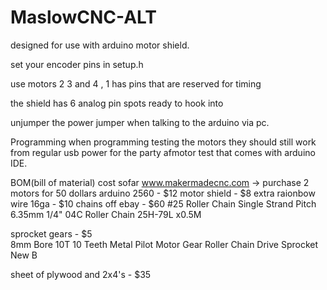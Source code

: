 # MaslowCNC-ALT
designed for use with arduino motor shield.

set your encoder pins in setup.h

use motors 2 3 and 4 , 1 has pins that are reserved for timing

the shield has 6 analog pin spots ready to hook into

unjumper the power jumper when talking to the arduino via pc.

Programming
when programming testing the motors they should still work from regular usb power for the party afmotor test that comes with arduino IDE.







BOM(bill of material) cost sofar
www.makermadecnc.com  -> purchase 2 motors for 50 dollars
arduino 2560 - $12
motor shield - $8
extra raionbow wire 16ga - $10
chains off ebay - $60
#25 Roller Chain Single Strand Pitch 6.35mm 1/4" 04C Roller Chain 25H-79L x0.5M


sprocket gears - $5  
8mm Bore 10T 10 Teeth Metal Pilot Motor Gear Roller Chain Drive Sprocket New B

sheet of plywood and 2x4's - $35

